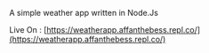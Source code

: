 ﻿A simple weather app written in Node.Js

Live On : [https://weatherapp.affanthebess.repl.co/](https://weatherapp.affanthebess.repl.co/)
